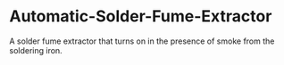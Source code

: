 # Automatic-Solder-Fume-Extractor
A solder fume extractor that turns on in the presence of smoke from the soldering iron.
